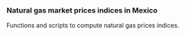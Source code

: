 
### Natural gas market prices indices in Mexico

Functions and scripts to compute natural gas prices indices. 


